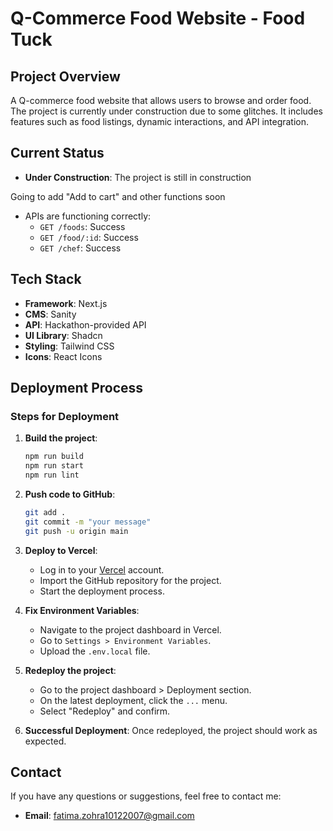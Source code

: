 # Q-Commerce Food Website - Food Tuck

## Project Overview

A Q-commerce food website that allows users to browse and order food. The project is currently under construction due to some glitches. It includes features such as food listings, dynamic interactions, and API integration.

## Current Status

- **Under Construction**: The project is still in construction

Going to add "Add to cart" and other functions soon 
  - APIs are functioning correctly:
    - `GET /foods`: Success
    - `GET /food/:id`: Success
    - `GET /chef`: Success

## Tech Stack

- **Framework**: Next.js
- **CMS**: Sanity
- **API**: Hackathon-provided API
- **UI Library**: Shadcn
- **Styling**: Tailwind CSS
- **Icons**: React Icons

## Deployment Process

### Steps for Deployment

1. **Build the project**:

   ```bash
   npm run build
   npm run start
   npm run lint
   ```

2. **Push code to GitHub**:

   ```bash
   git add .
   git commit -m "your message"
   git push -u origin main
   ```

3. **Deploy to Vercel**:

   - Log in to your [Vercel](https://vercel.com/) account.
   - Import the GitHub repository for the project.
   - Start the deployment process.

4. **Fix Environment Variables**:

   - Navigate to the project dashboard in Vercel.
   - Go to `Settings > Environment Variables`.
   - Upload the `.env.local` file.

5. **Redeploy the project**:

   - Go to the project dashboard > Deployment section.
   - On the latest deployment, click the `...` menu.
   - Select "Redeploy" and confirm.

6. **Successful Deployment**: Once redeployed, the project should work as expected.


## Contact

If you have any questions or suggestions, feel free to contact me:

- **Email**: [fatima.zohra10122007@gmail.com](mailto\:fatima.zohra10122007@gmail.com)

